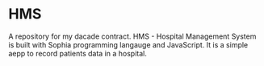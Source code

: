 # HMS
A repository for my dacade contract.
HMS - Hospital Management System is built with Sophia programming langauge and JavaScript. 
It is a simple aepp to record patients data in a hospital.
